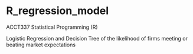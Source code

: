 # R_regression_model
ACCT337 Statistical Programming (R)

Logistic Regression and Decision Tree of the likelihood of firms meeting or beating market expectations

